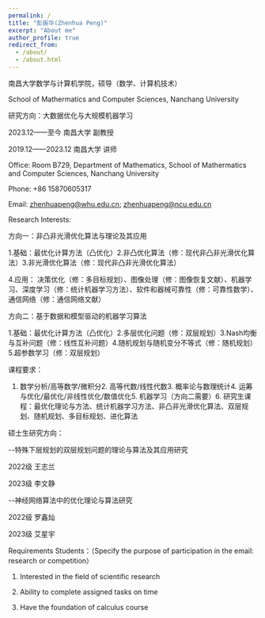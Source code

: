 ```yaml
---
permalink: /
title: "彭振华(Zhenhua Peng)"
excerpt: "About me"
author_profile: true
redirect_from: 
  - /about/
  - /about.html
---
```


南昌大学数学与计算机学院，硕导（数学、计算机技术）

School of Mathermatics and Computer Sciences, Nanchang University

研究方向：大数据优化与大规模机器学习

2023.12——至今      南昌大学   副教授

2019.12——2023.12   南昌大学   讲师

Office: Room B729, Department of Mathematics, School of Mathermatics and Computer Sciences, Nanchang University

Phone: +86 15870605317

Email: zhenhuapeng@whu.edu.cn; zhenhuapeng@ncu.edu.cn

Research Interests:

方向一：非凸非光滑优化算法与理论及其应用

1.基础：最优化计算方法（凸优化）2.非凸优化算法（修：现代非凸非光滑优化算法）3.非光滑优化算法（修：现代非凸非光滑优化算法）

4.应用：
决策优化（修：多目标规划）、图像处理（修：图像恢复文献）、机器学习、深度学习（修：统计机器学习方法）、软件和器械可靠性（修：可靠性数学）、通信网络（修：通信网络文献）

方向二：基于数据和模型驱动的机器学习算法

1.基础：最优化计算方法（凸优化）2.多层优化问题（修：双层规划）3.Nash均衡与互补问题（修：线性互补问题）4.随机规划与随机变分不等式（修：随机规划）5.超参数学习（修：双层规划）

课程要求：

1. 数学分析/高等数学/微积分2. 高等代数/线性代数3. 概率论与数理统计4. 运筹与优化/最优化/非线性优化/数值优化5. 机器学习（方向二需要）6. 研究生课程：最优化理论与方法、统计机器学习方法、非凸非光滑优化算法、双层规划、随机规划、多目标规划、进化算法

硕士生研究方向：

--特殊下层规划的双层规划问题的理论与算法及其应用研究

2022级  王志兰

2023级   李文静
   
--神经网络算法中的优化理论与算法研究

2022级  罗鑫灿

2023级   艾星宇

Requirements Students：（Specify the purpose of participation in the email: research or competition）

1. Interested in the field of scientific research
   
2. Ability to complete assigned tasks on time
   
3. Have the foundation of calculus course



